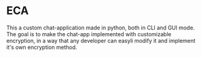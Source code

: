 # ECA

This a custom chat-application made in python, both in CLI and GUI mode. The goal is to make the chat-app implemented with customizable encryption, in a way that any developer can easyli modify it and implement it's own encryption method.
